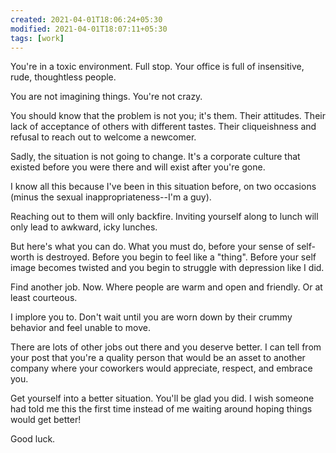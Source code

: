 ```yaml
---
created: 2021-04-01T18:06:24+05:30
modified: 2021-04-01T18:07:11+05:30
tags: [work]
---
```


 You're in a toxic environment.  Full stop.  Your office is full of insensitive, rude, thoughtless people.

You are not imagining things.  You're not crazy.

You should know that the problem is not you; it's them.  Their attitudes.  Their lack of acceptance of others with different tastes.  Their cliqueishness and refusal to reach out to welcome a newcomer.

Sadly, the situation is not going to change.  It's a corporate culture that existed before you were there and will exist after you're gone.

I know all this because I've been in this situation before, on two occasions (minus the sexual inappropriateness--I'm a guy).

Reaching out to them will only backfire.  Inviting yourself along to lunch will only lead to awkward, icky lunches.

But here's what you can do.  What you must do, before your sense of self-worth is destroyed.  Before you begin to feel like a "thing".  Before your self image becomes twisted and you begin to struggle with depression like I did.

Find another job.  Now.  Where people are warm and open and friendly.  Or at least courteous.

I implore you to.  Don't wait until you are worn down by their crummy behavior and feel unable to move.

There are lots of other jobs out there and you deserve better.  I can tell from your post that you're a quality person that would be an asset to another company where your coworkers would appreciate, respect, and embrace you.

Get yourself into a better situation.  You'll be glad you did.  I wish someone had told me this the first time instead of me waiting around hoping things would get better!

Good luck.

